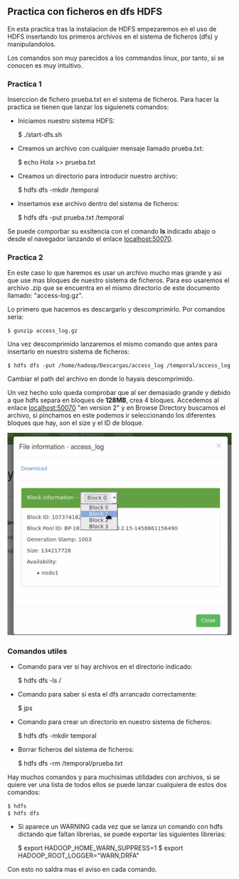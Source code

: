 ## Practica con ficheros en dfs HDFS

En esta practica tras la instalacion de HDFS empezaremos en el uso de HDFS insertando los primeros archivos en el sistema de ficheros (dfs) y manipulandolos.

Los comandos son muy parecidos a los commandos linux, por tanto, si se conocen es muy intuitivo.

### Practica 1

Inserccion de fichero prueba.txt en el sistema de ficheros. Para hacer la practica se tienen que lanzar los siguienets comandos:

* Iniciamos nuestro sistema HDFS:

    $ ./start-dfs.sh 

* Creamos un archivo con cualquier mensaje llamado prueba.txt:

    $ echo Hola >> prueba.txt

* Creamos un directorio para introducir nuestro archivo:

    $ hdfs dfs -mkdir /temporal

* Insertamos ese archivo dentro del sistema de ficheros:

    $ hdfs dfs -put prueba.txt /temporal

Se puede comporbar su exsitencia con el comando **ls** indicado abajo o desde el navegador lanzando el enlace [localhost:50070](localhost:50070).

### Practica 2

En este caso lo que haremos es usar un archivo mucho mas grande y asi que use mas bloques de nuestro sistema de ficheros. Para eso usaremos el archivo .zip que se encuentra en el mismo directorio de este documento llamado: "access-log.gz".

Lo primero que hacemos es descargarlo y descomprimirlo. Por comandos seria: 

    $ gunzip access_log.gz

Una vez descomprimido lanzaremos el mismo comando que antes para insertarlo en nuestro sistema de ficheros:

    $ hdfs dfs -put /home/hadoop/Descargas/access_log /temporal/access_log

Cambiar el path del archivo en donde lo hayais descomprimido.

Un vez hecho solo queda comprobar que al ser demasiado grande y debido a que hdfs separa en bloques de **128MB**, crea 4 bloques. Accedemos al enlace [localhost:50070](localhost:50070) "en version 2" y en Browse Directory buscamos el archivo, si pinchamos en este podemos ir seleccionando los diferentes bloques que hay, son el size y el ID de bloque.

![Bloques hdfs](https://github.com/ivanfermena/Start-BigData-Architectures/blob/master/img/blocks-dfs.png)

### Comandos utiles

* Comando para ver si hay archivos en el directorio indicado:

    $ hdfs dfs -ls /

* Comando para saber si esta el dfs arrancado correctamente:

    $ jps

* Comando para crear un directorio en nuestro sistema de ficheros:

    $ hdfs dfs -mkdir temporal

* Borrar ficheros del sistema de ficheros:

    $ hdfs dfs -rm /temporal/prueba.txt

Hay muchos comandos y para muchisimas utilidades con archivos, si se quiere ver una lista de todos ellos se puede lanzar cualquiera de estos dos comandos:

    $ hdfs
    $ hdfs dfs

* Si aparece un WARNING cada vez que se lanza un comando con hdfs dictando que faltan librerias, se puede exportar las siguientes librerias:

    $ export HADOOP_HOME_WARN_SUPPRESS=1
    $ export HADOOP_ROOT_LOGGER="WARN,DRFA"

Con esto no saldra mas el aviso en cada comando.